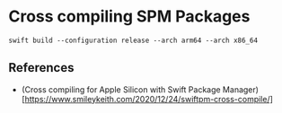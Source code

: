 # Cross compiling SPM Packages

```
swift build --configuration release --arch arm64 --arch x86_64
```

## References
- (Cross compiling for Apple Silicon with Swift Package Manager)[https://www.smileykeith.com/2020/12/24/swiftpm-cross-compile/]
